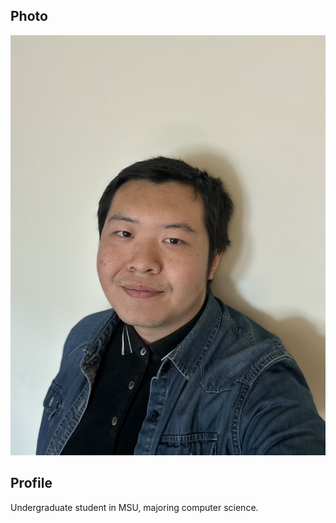 ## Photo
![profile image](/images/jamesChen.png "James Chen")

## Profile
Undergraduate student in MSU, majoring computer science.